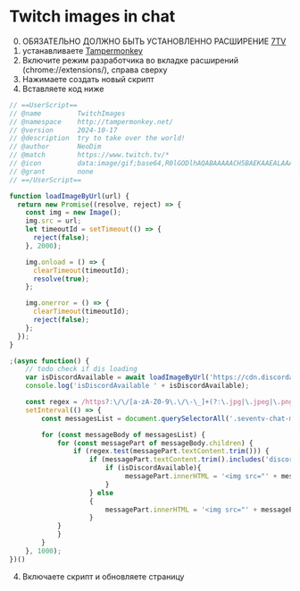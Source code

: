 # Twitch images in chat
0) ОБЯЗАТЕЛЬНО ДОЛЖНО БЫТЬ УСТАНОВЛЕННО РАСШИРЕНИЕ [7TV](https://chromewebstore.google.com/detail/7tv/ammjkodgmmoknidbanneddgankgfejfh?hl=ru&utm_source=ext_sidebar)
1) устанавливаете [Tampermonkey](https://chromewebstore.google.com/detail/tampermonkey/dhdgffkkebhmkfjojejmpbldmpobfkfo)
2) Включите режим разработчика во вкладке расширений (chrome://extensions/), справа сверху
3) Нажимаете создать новый скрипт
4) Вставляете код ниже
```js
// ==UserScript==
// @name         TwitchImages
// @namespace    http://tampermonkey.net/
// @version      2024-10-17
// @description  try to take over the world!
// @author       NeoDim
// @match        https://www.twitch.tv/*
// @icon         data:image/gif;base64,R0lGODlhAQABAAAAACH5BAEKAAEALAAAAAABAAEAAAICTAEAOw==
// @grant        none
// ==/UserScript==

function loadImageByUrl(url) {
  return new Promise((resolve, reject) => {
    const img = new Image();
    img.src = url;
    let timeoutId = setTimeout(() => {
      reject(false);
    }, 2000);

    img.onload = () => {
      clearTimeout(timeoutId);
      resolve(true);
    };

    img.onerror = () => {
      clearTimeout(timeoutId);
      reject(false);
    };
  });
}

;(async function() {
    // todo check if dis loading
    var isDiscordAvailable = await loadImageByUrl('https://cdn.discordapp.com/attachments/702903037827743869/1296326660936699945/image.png?ex=6711e1c8&is=67109048&hm=43393827d3711e5c7d90e17fff372f73abfe07686de18a2c3d838789e6c79100&');
    console.log('isDiscordAvailable ' + isDiscordAvailable);

    const regex = /https?:\/\/[a-zA-Z0-9\.\/\-\_]+(?:\.jpg|\.jpeg|\.png|\.gif|\.bmp|\.tif|\.tiff|\.webp)/i;
    setInterval(() => {
        const messagesList = document.querySelectorAll('.seventv-chat-message-body');

        for (const messageBody of messagesList) {
            for (const messagePart of messageBody.children) {
                if (regex.test(messagePart.textContent.trim())) {
                    if (messagePart.textContent.trim().includes('discord')){
                        if (isDiscordAvailable){
                             messagePart.innerHTML = '<img src="' + messagePart.textContent.trim() + '">'
                        }
                    } else
                    {
                        messagePart.innerHTML = '<img src="' + messagePart.textContent.trim() + '">'
                    }
            }
            }
        }
    }, 1000);
})()
```
4) Включаете скрипт и обновляете страницу
